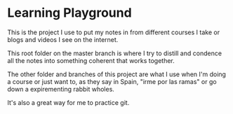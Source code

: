 # Learning Playground

This is the project I use to put my notes in from different courses I take or blogs and videos I see on the internet.

This root folder on the master branch is where I try to distill and condence all the notes into something coherent that works together.

The other folder and branches of this project are what I use when I'm doing a course or just want to, as they say in Spain, "irme por las ramas" or go down a expirementing rabbit wholes.

It's also a great way for me to practice git.
